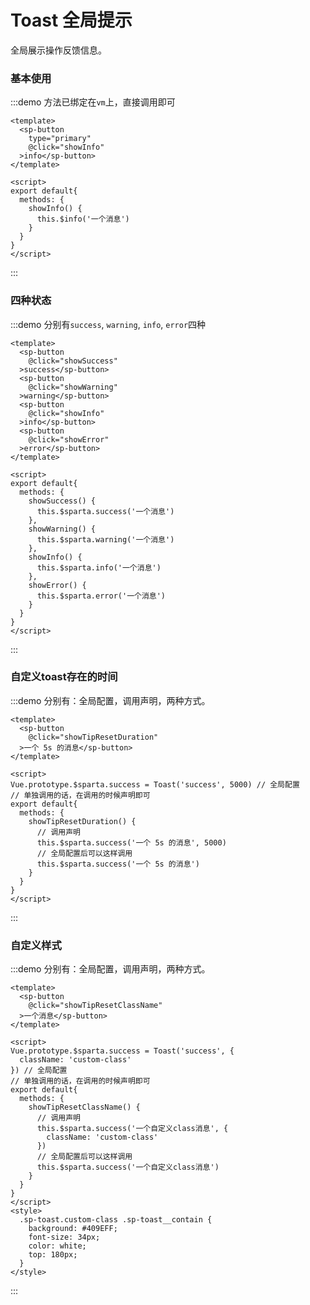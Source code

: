 # Toast 全局提示

全局展示操作反馈信息。

### 基本使用

:::demo 方法已绑定在`vm`上，直接调用即可
```vue
<template>
  <sp-button
    type="primary"
    @click="showInfo"
  >info</sp-button>
</template>

<script>
export default{
  methods: {
    showInfo() {
      this.$info('一个消息')
    }
  }
}
</script>
```
:::

### 四种状态

:::demo 分别有`success`, `warning`, `info`, `error`四种
```vue
<template>
  <sp-button
    @click="showSuccess"
  >success</sp-button>
  <sp-button
    @click="showWarning"
  >warning</sp-button>
  <sp-button
    @click="showInfo"
  >info</sp-button>
  <sp-button
    @click="showError"
  >error</sp-button>
</template>

<script>
export default{
  methods: {
    showSuccess() {
      this.$sparta.success('一个消息')
    },
    showWarning() {
      this.$sparta.warning('一个消息')
    },
    showInfo() {
      this.$sparta.info('一个消息')
    },
    showError() {
      this.$sparta.error('一个消息')
    }
  }
}
</script>
```
:::

### 自定义toast存在的时间

:::demo 分别有：全局配置，调用声明，两种方式。
```vue
<template>
  <sp-button
    @click="showTipResetDuration"
  >一个 5s 的消息</sp-button>
</template>

<script>
Vue.prototype.$sparta.success = Toast('success', 5000) // 全局配置
// 单独调用的话，在调用的时候声明即可
export default{
  methods: {
    showTipResetDuration() {
      // 调用声明
      this.$sparta.success('一个 5s 的消息', 5000)
      // 全局配置后可以这样调用
      this.$sparta.success('一个 5s 的消息')
    }
  }
}
</script>
```
:::


### 自定义样式

:::demo 分别有：全局配置，调用声明，两种方式。
```vue
<template>
  <sp-button
    @click="showTipResetClassName"
  >一个消息</sp-button>
</template>

<script>
Vue.prototype.$sparta.success = Toast('success', {
  className: 'custom-class'
}) // 全局配置
// 单独调用的话，在调用的时候声明即可
export default{
  methods: {
    showTipResetClassName() {
      // 调用声明
      this.$sparta.success('一个自定义class消息', {
        className: 'custom-class'
      })
      // 全局配置后可以这样调用
      this.$sparta.success('一个自定义class消息')
    }
  }
}
</script>
<style>
  .sp-toast.custom-class .sp-toast__contain {
    background: #409EFF;
    font-size: 34px;
    color: white;
    top: 180px;
  }
</style>
```
:::

<script>
export default{
  methods: {
    showSuccess() {
      this.$sparta.success('一个消息')
    },
    showWarning() {
      this.$sparta.warning('一个消息')
    },
    showInfo() {
      this.$sparta.info('一个消息')
    },
    showError() {
      this.$sparta.error('一个消息')
    },
    showTipResetDuration() {
      this.$sparta.success('一个 5s 的消息', 5000)
    },
    showTipResetClassName() {
      // 调用声明
      this.$sparta.success('一个自定义class消息', {
        className: 'custom-class'
      })
    },
    showNoUseTransition() {
      // 调用声明
      this.$sparta.success('一个自定义class消息', {
        useTransition: false
      })
    }
  }
}
</script>
<style>
  .sp-toast.custom-class .sp-toast__contain {
    background: #409EFF;
    font-size: 34px;
    color: white;
    top: 180px;
  }
</style>
